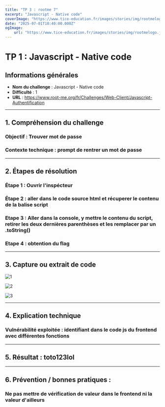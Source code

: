 ```yaml
---
title: "TP 3 : rootme 7"
excerpt: "Javascript - Native code"
coverImage: "https://www.tice-education.fr/images/stories/img/rootmelogo.jpg"
date: "2025-07-01T10:40:00.000Z"
ogImage:
    url: "https://www.tice-education.fr/images/stories/img/rootmelogo.jpg"
---
```


# TP 1 : Javascript - Native code

## Informations générales

-   **Nom du challenge** : Javascript - Native code
-   **Difficulté** : 1
-   **URL** : https://www.root-me.org/fr/Challenges/Web-Client/Javascript-Authentification

---

## 1. Compréhension du challenge

### Objectif : Trouver mot de passe

### Contexte technique : prompt de rentrer un mot de passe

---

## 2. Étapes de résolution

### Étape 1 : Ouvrir l'inspécteur

### Étape 2 : aller dans le code source html et récuperer le contenu de la balise script

### Etape 3 : Aller dans la console, y mettre le contenu du script, retirer les deux dernières parenthèses et les remplacer par un .toString()

### Etape 4 : obtention du flag

---

## 3. Capture ou extrait de code

![1](https://cdn.discordapp.com/attachments/1020343302052118589/1389527930656264192/image.png?ex=6864f23a&is=6863a0ba&hm=637a8ecacaaa1943dc9fae6657f4bf01ebe0d87bf6aaf8f75f3ad9a0d643f16e&)

![2](https://cdn.discordapp.com/attachments/1020343302052118589/1389529505432993903/image.png?ex=6864f3b2&is=6863a232&hm=f3623e7ca7875cca9ffd990e4c73b26b899cdef58087d14f5354209736f2ce06&)

![3](https://cdn.discordapp.com/attachments/1020343302052118589/1389530224764391455/image.png?ex=6864f45d&is=6863a2dd&hm=5f9013a98359b4c6169f5ba9d6c11f94122984c1fcfc657fea8e6b68a3e8220c&)

---

## 4. Explication technique

### Vulnérabilité exploitée : identifiant dans le code js du frontend avec différentes fonctions

---

## 5. Résultat : toto123lol

---

## 6. Prévention / bonnes pratiques :

### Ne pas mettre de vérification de valeur dans le frontend ni la valeur d'ailleurs
